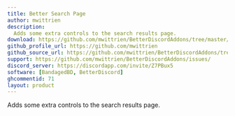 ```yaml
---
title: Better Search Page
author: mwittrien
description:
  Adds some extra controls to the search results page.
download: https://github.com/mwittrien/BetterDiscordAddons/tree/master/Plugins/BetterSearchPage
github_profile_url: https://github.com/mwittrien
github_source_url: https://github.com/mwittrien/BetterDiscordAddons/tree/master/Plugins/BetterSearchPage
support: https://github.com/mwittrien/BetterDiscordAddons/issues/
discord_server: https://discordapp.com/invite/Z7PBux5
software: [BandagedBD, BetterDiscord]
ghcommentid: 71
layout: product
---
```

Adds some extra controls to the search results page.